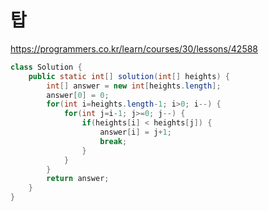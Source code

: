 # 탑
https://programmers.co.kr/learn/courses/30/lessons/42588

```java
class Solution {
	public static int[] solution(int[] heights) {
		int[] answer = new int[heights.length];
		answer[0] = 0;
		for(int i=heights.length-1; i>0; i--) {
			for(int j=i-1; j>=0; j--) {
				if(heights[i] < heights[j]) {
					answer[i] = j+1;
					break;
				}
			}
		}
		return answer;
	}
}
```
